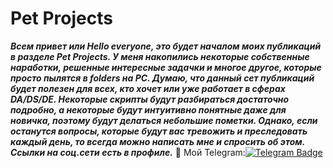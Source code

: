 # Pet Projects
***Всем привет или Hello everyone, это будет началом моих публикаций в разделе Pet Projects. У меня накопились некоторые собственные наработки, решенные интересные задачки и многое другое, которые просто пылятся в folders на PC. Думаю, что данный сет публикаций будет полезен для всех, кто хочет или уже работает в сферах DA/DS/DE. Некоторые скрипты будут разбираться достаточно подробно, а некоторые будут интуитивно понятные даже для новичка, поэтому будут делаться небольшие пометки. Однако, если останутся вопросы, которые будут вас тревожить и преследовать каждый день, то всегда можно написать мне и спросить об этом. Ссылки на соц.сети есть в профиле.***
  :incoming_envelope: Мой Telegram:[![Telegram Badge](https://img.shields.io/badge/Telegram-blue?style=for-the-badge&logo=telegram&logoColor=white)]("https://t.me/nnnnnnnnnnnnnnkkkk")

